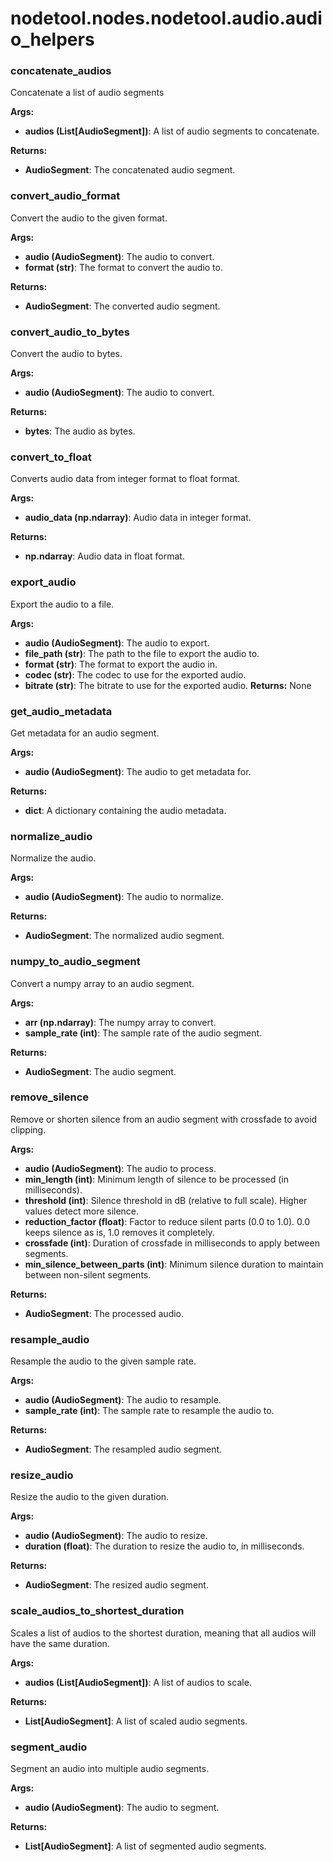 # nodetool.nodes.nodetool.audio.audio_helpers

### concatenate_audios

Concatenate a list of audio segments


**Args:**

- **audios (List[AudioSegment])**: A list of audio segments to concatenate.


**Returns:**

- **AudioSegment**: The concatenated audio segment.
### convert_audio_format

Convert the audio to the given format.


**Args:**

- **audio (AudioSegment)**: The audio to convert.
- **format (str)**: The format to convert the audio to.


**Returns:**

- **AudioSegment**: The converted audio segment.
### convert_audio_to_bytes

Convert the audio to bytes.


**Args:**

- **audio (AudioSegment)**: The audio to convert.


**Returns:**

- **bytes**: The audio as bytes.
### convert_to_float

Converts audio data from integer format to float format.


**Args:**

- **audio_data (np.ndarray)**: Audio data in integer format.


**Returns:**

- **np.ndarray**: Audio data in float format.
### export_audio

Export the audio to a file.


**Args:**

- **audio (AudioSegment)**: The audio to export.
- **file_path (str)**: The path to the file to export the audio to.
- **format (str)**: The format to export the audio in.
- **codec (str)**: The codec to use for the exported audio.
- **bitrate (str)**: The bitrate to use for the exported audio.
**Returns:** None

### get_audio_metadata

Get metadata for an audio segment.


**Args:**

- **audio (AudioSegment)**: The audio to get metadata for.


**Returns:**

- **dict**: A dictionary containing the audio metadata.
### normalize_audio

Normalize the audio.


**Args:**

- **audio (AudioSegment)**: The audio to normalize.


**Returns:**

- **AudioSegment**: The normalized audio segment.
### numpy_to_audio_segment

Convert a numpy array to an audio segment.


**Args:**

- **arr (np.ndarray)**: The numpy array to convert.
- **sample_rate (int)**: The sample rate of the audio segment.


**Returns:**

- **AudioSegment**: The audio segment.
### remove_silence

Remove or shorten silence from an audio segment with crossfade to avoid clipping.


**Args:**

- **audio (AudioSegment)**: The audio to process.
- **min_length (int)**: Minimum length of silence to be processed (in milliseconds).
- **threshold (int)**: Silence threshold in dB (relative to full scale). Higher values detect more silence.
- **reduction_factor (float)**: Factor to reduce silent parts (0.0 to 1.0).
0.0 keeps silence as is, 1.0 removes it completely.
- **crossfade (int)**: Duration of crossfade in milliseconds to apply between segments.
- **min_silence_between_parts (int)**: Minimum silence duration to maintain between non-silent segments.


**Returns:**

- **AudioSegment**: The processed audio.
### resample_audio

Resample the audio to the given sample rate.


**Args:**

- **audio (AudioSegment)**: The audio to resample.
- **sample_rate (int)**: The sample rate to resample the audio to.


**Returns:**

- **AudioSegment**: The resampled audio segment.
### resize_audio

Resize the audio to the given duration.


**Args:**

- **audio (AudioSegment)**: The audio to resize.
- **duration (float)**: The duration to resize the audio to, in milliseconds.


**Returns:**

- **AudioSegment**: The resized audio segment.
### scale_audios_to_shortest_duration

Scales a list of audios to the shortest duration, meaning that
all audios will have the same duration.


**Args:**

- **audios (List[AudioSegment])**: A list of audios to scale.


**Returns:**

- **List[AudioSegment]**: A list of scaled audio segments.
### segment_audio

Segment an audio into multiple audio segments.


**Args:**

- **audio (AudioSegment)**: The audio to segment.


**Returns:**

- **List[AudioSegment]**: A list of segmented audio segments.
